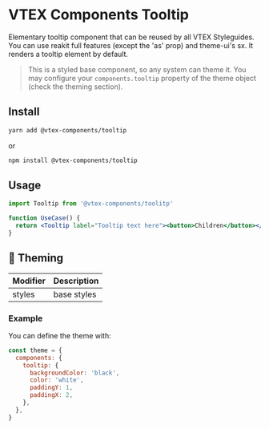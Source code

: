 # VTEX Components Tooltip

Elementary tooltip component that can be reused by all VTEX Styleguides.
You can use reakit full features (except the 'as' prop) and theme-ui's sx.
It renders a tooltip element by default.

> This is a styled base component, so any system can theme it. You may configure your `components.tooltip` property of the theme object (check the theming section).

## Install

```bash
yarn add @vtex-components/tooltip
```

or

```bash
npm install @vtex-components/tooltip
```

## Usage

```jsx
import Tooltip from '@vtex-components/toolitp'

function UseCase() {
  return <Tooltip label="Tooltip text here"><button>Children</button></Tooltip>
}
```

## 🎨 Theming

| Modifier | Description         |
| -------- | ------------------- |
| styles   | base styles         |

### Example

You can define the theme with:

```js
const theme = {
  components: {
    tooltip: {
      backgroundColor: 'black',
      color: 'white',
      paddingY: 1,
      paddingX: 2,
    },
  },
}
```
